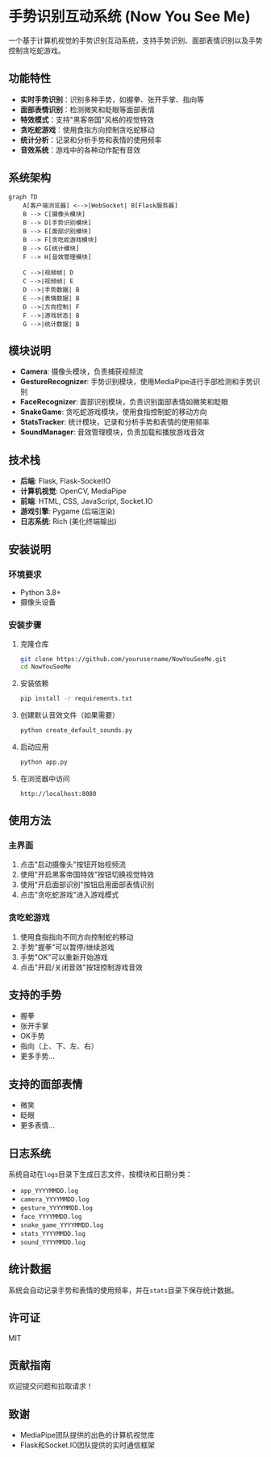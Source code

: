 # 手势识别互动系统 (Now You See Me)

一个基于计算机视觉的手势识别互动系统，支持手势识别、面部表情识别以及手势控制贪吃蛇游戏。

## 功能特性

- **实时手势识别**：识别多种手势，如握拳、张开手掌、指向等
- **面部表情识别**：检测微笑和眨眼等面部表情
- **特效模式**：支持"黑客帝国"风格的视觉特效
- **贪吃蛇游戏**：使用食指方向控制贪吃蛇移动
- **统计分析**：记录和分析手势和表情的使用频率
- **音效系统**：游戏中的各种动作配有音效

## 系统架构

```mermaid
graph TD
    A[客户端浏览器] <-->|WebSocket| B[Flask服务器]
    B --> C[摄像头模块]
    B --> D[手势识别模块]
    B --> E[面部识别模块]
    B --> F[贪吃蛇游戏模块]
    B --> G[统计模块]
    F --> H[音效管理模块]
    
    C -->|视频帧| D
    C -->|视频帧| E
    D -->|手势数据| B
    E -->|表情数据| B
    D -->|方向控制| F
    F -->|游戏状态| B
    G -->|统计数据| B
```

## 模块说明

- **Camera**: 摄像头模块，负责捕获视频流
- **GestureRecognizer**: 手势识别模块，使用MediaPipe进行手部检测和手势识别
- **FaceRecognizer**: 面部识别模块，负责识别面部表情如微笑和眨眼
- **SnakeGame**: 贪吃蛇游戏模块，使用食指控制蛇的移动方向
- **StatsTracker**: 统计模块，记录和分析手势和表情的使用频率
- **SoundManager**: 音效管理模块，负责加载和播放游戏音效

## 技术栈

- **后端**: Flask, Flask-SocketIO
- **计算机视觉**: OpenCV, MediaPipe
- **前端**: HTML, CSS, JavaScript, Socket.IO
- **游戏引擎**: Pygame (后端渲染)
- **日志系统**: Rich (美化终端输出)

## 安装说明

### 环境要求

- Python 3.8+
- 摄像头设备

### 安装步骤

1. 克隆仓库
   ```bash
   git clone https://github.com/yourusername/NowYouSeeMe.git
   cd NowYouSeeMe
   ```

2. 安装依赖
   ```bash
   pip install -r requirements.txt
   ```

3. 创建默认音效文件（如果需要）
   ```bash
   python create_default_sounds.py
   ```

4. 启动应用
   ```bash
   python app.py
   ```

5. 在浏览器中访问
   ```
   http://localhost:8080
   ```

## 使用方法

### 主界面

1. 点击"启动摄像头"按钮开始视频流
2. 使用"开启黑客帝国特效"按钮切换视觉特效
3. 使用"开启面部识别"按钮启用面部表情识别
4. 点击"贪吃蛇游戏"进入游戏模式

### 贪吃蛇游戏

1. 使用食指指向不同方向控制蛇的移动
2. 手势"握拳"可以暂停/继续游戏
3. 手势"OK"可以重新开始游戏
4. 点击"开启/关闭音效"按钮控制游戏音效

## 支持的手势

- 握拳
- 张开手掌
- OK手势
- 指向（上、下、左、右）
- 更多手势...

## 支持的面部表情

- 微笑
- 眨眼
- 更多表情...

## 日志系统

系统自动在`logs`目录下生成日志文件，按模块和日期分类：
- `app_YYYYMMDD.log`
- `camera_YYYYMMDD.log`
- `gesture_YYYYMMDD.log`
- `face_YYYYMMDD.log`
- `snake_game_YYYYMMDD.log`
- `stats_YYYYMMDD.log`
- `sound_YYYYMMDD.log`

## 统计数据

系统会自动记录手势和表情的使用频率，并在`stats`目录下保存统计数据。

## 许可证

MIT

## 贡献指南

欢迎提交问题和拉取请求！

## 致谢

- MediaPipe团队提供的出色的计算机视觉库
- Flask和Socket.IO团队提供的实时通信框架 